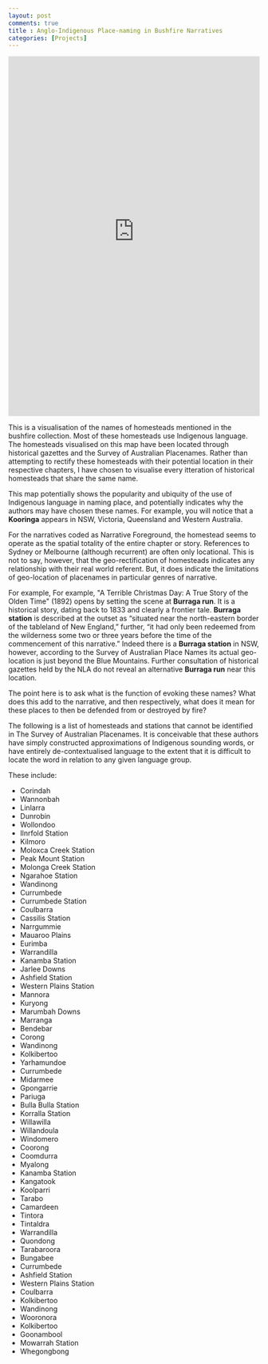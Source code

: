 ```yaml
---
layout: post
comments: true
title : Anglo-Indigenous Place-naming in Bushfire Narratives
categories: [Projects]
---
```

<p style="text-align: center;"><iframe width="100%" height="720" frameborder="0" src="https://finnoscarmorgan.carto.com/builder/270eb76c-37cd-4ce9-9c59-2a0f2b85d28e/embed" allowfullscreen webkitallowfullscreen mozallowfullscreen oallowfullscreen msallowfullscreen></iframe></p>

This is a visualisation of the names of homesteads mentioned in the bushfire collection. Most of these homesteads use Indigenous language. The homesteads visualised on this map have been located through historical gazettes and the Survey of Australian Placenames. Rather than attempting to rectify these homesteads with their potential location in their respective chapters, I have chosen to visualise every itteration of historical homesteads that share the same name.

This map potentially shows the popularity and ubiquity of the use of Indigenous language in naming place, and potentially indicates why the authors may have chosen these names. For example, you will notice that a **Kooringa** appears in NSW, Victoria, Queensland and Western Australia.
 
For the narratives coded as Narrative Foreground, the homestead seems to operate as the spatial totality of the entire chapter or story. References to Sydney or Melbourne (although recurrent) are often only locational.  This is not to say, however, that the geo-rectification of homesteads indicates any relationship with their real world referent. But, it does indicate the limitations of geo-location of placenames in particular genres of narrative. 

For example,  For example, "A Terrible Christmas Day: A True Story of the Olden Time" (1892) opens by setting the scene at **Burraga run**.  It is a historical story, dating back to 1833 and clearly a frontier tale.  **Burraga station** is described at the outset as “situated near the north-eastern border of the tableland of New England,” further, “it had only been redeemed from the wilderness some two or three years before the time of the commencement of this narrative.” Indeed there is a **Burraga station** in NSW, however, according to the Survey of Australian Place Names its actual geo-location is just beyond the Blue Mountains. Further consultation of historical gazettes held by the NLA do not reveal an alternative **Burraga run** near this location.

The point here is to ask what is the function of evoking these names? What does this add to the narrative, and then respectively, what does it mean for these places to then be defended from or destroyed by fire?

The following is a list of homesteads and stations that cannot be identified in The Survey of Australian Placenames. 
It is conceivable that these authors have simply constructed approximations of Indigenous sounding words, or have entirely de-contextualised language to the extent that it is difficult to locate the word in relation to any given language group. 

These include:
- Corindah
- Wannonbah
- Linlarra
- Dunrobin
- Wollondoo
- Ilnrfold Station
- Kilmoro
- Moloxca Creek Station
- Peak Mount Station
- Molonga Creek Station
- Ngarahoe Station
- Wandinong
- Currumbede
- Currumbede Station
- Coulbarra
- Cassilis Station
- Narrgummie
- Mauaroo Plains
- Eurimba
- Warrandilla
- Kanamba Station
- Jarlee Downs
- Ashfield Station
- Western Plains Station
- Mannora
- Kuryong
- Marumbah Downs
- Marranga
- Bendebar
- Corong
- Wandinong
- Kolkibertoo
- Yarhamundoe
- Currumbede
- Midarmee
- Gpongarrie
- Pariuga
- Bulla Bulla Station
- Korralla Station
- Willawilla
- Willandoula
- Windomero
- Coorong
- Coomdurra
- Myalong
- Kanamba Station
- Kangatook
- Koolparri
- Tarabo
- Camardeen
- Tintora
- Tintaldra
- Warrandilla
- Quondong
- Tarabaroora
- Bungabee
- Currumbede
- Ashfield Station
- Western Plains Station
- Coulbarra
- Kolkibertoo
- Wandinong
- Wooronora
- Kolkibertoo
- Goonambool
- Mowarrah Station
- Whegongbong

